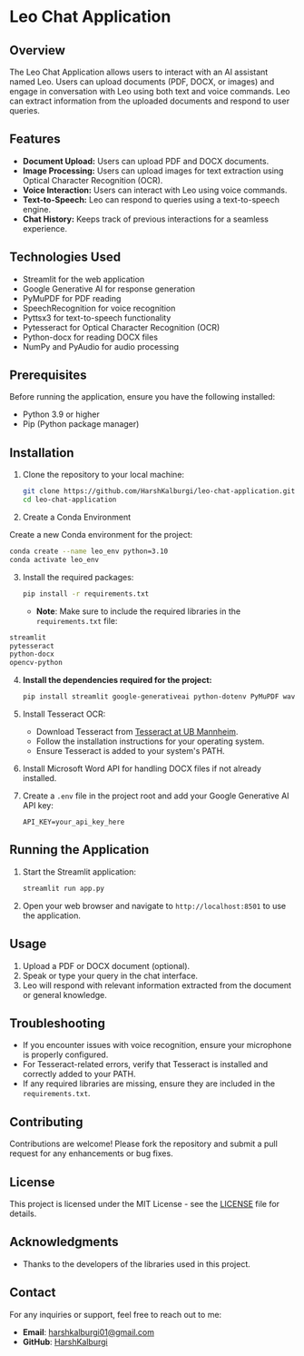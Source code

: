 # Leo Chat Application

## Overview

The Leo Chat Application allows users to interact with an AI assistant named Leo. Users can upload documents (PDF, DOCX, or images) and engage in conversation with Leo using both text and voice commands. Leo can extract information from the uploaded documents and respond to user queries.

## Features

- **Document Upload:** Users can upload PDF and DOCX documents.
- **Image Processing:** Users can upload images for text extraction using Optical Character Recognition (OCR).
- **Voice Interaction:** Users can interact with Leo using voice commands.
- **Text-to-Speech:** Leo can respond to queries using a text-to-speech engine.
- **Chat History:** Keeps track of previous interactions for a seamless experience.

## Technologies Used

- Streamlit for the web application
- Google Generative AI for response generation
- PyMuPDF for PDF reading
- SpeechRecognition for voice recognition
- Pyttsx3 for text-to-speech functionality
- Pytesseract for Optical Character Recognition (OCR)
- Python-docx for reading DOCX files
- NumPy and PyAudio for audio processing

## Prerequisites

Before running the application, ensure you have the following installed:

- Python 3.9 or higher
- Pip (Python package manager)

## Installation

1. Clone the repository to your local machine:
   ```bash
   git clone https://github.com/HarshKalburgi/leo-chat-application.git
   cd leo-chat-application
   ```

2. Create a Conda Environment

Create a new Conda environment for the project:

```bash
conda create --name leo_env python=3.10
conda activate leo_env
```

3. Install the required packages:
   ```bash
   pip install -r requirements.txt
   ```

   - **Note**: Make sure to include the required libraries in the `requirements.txt` file:

```bash
streamlit
pytesseract
python-docx
opencv-python
```

4. **Install the dependencies required for the project:**
   ```bash
   pip install streamlit google-generativeai python-dotenv PyMuPDF wave numpy pyaudio SpeechRecognition pyttsx3 Pillow pytesseract python-docx
   ```

5. Install Tesseract OCR:
   - Download Tesseract from [Tesseract at UB Mannheim](https://github.com/UB-Mannheim/tesseract/wiki).
   - Follow the installation instructions for your operating system.
   - Ensure Tesseract is added to your system's PATH.

6. Install Microsoft Word API for handling DOCX files if not already installed.

7. Create a `.env` file in the project root and add your Google Generative AI API key:
   ```plaintext
   API_KEY=your_api_key_here
   ```

## Running the Application

1. Start the Streamlit application:
   ```bash
   streamlit run app.py
   ```

2. Open your web browser and navigate to `http://localhost:8501` to use the application.

## Usage

1. Upload a PDF or DOCX document (optional).
2. Speak or type your query in the chat interface.
3. Leo will respond with relevant information extracted from the document or general knowledge.

## Troubleshooting

- If you encounter issues with voice recognition, ensure your microphone is properly configured.
- For Tesseract-related errors, verify that Tesseract is installed and correctly added to your PATH.
- If any required libraries are missing, ensure they are included in the `requirements.txt`.

## Contributing

Contributions are welcome! Please fork the repository and submit a pull request for any enhancements or bug fixes.

## License

This project is licensed under the MIT License - see the [LICENSE](LICENSE) file for details.

## Acknowledgments

- Thanks to the developers of the libraries used in this project.

## Contact

For any inquiries or support, feel free to reach out to me:

- **Email**: harshkalburgi01@gmail.com
- **GitHub**: [HarshKalburgi](https://github.com/HarshKalburgi)